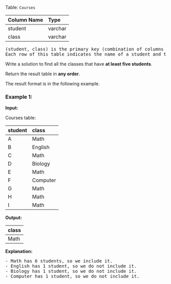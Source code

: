 Table: `Courses`

| Column Name | Type    |
| :---------- | :------ |
| student     | varchar |
| class       | varchar |

<pre>
(student, class) is the primary key (combination of columns with unique values) for this table.
Each row of this table indicates the name of a student and the class in which they are enrolled.
</pre>

Write a solution to find all the classes that have **at least five students**.

Return the result table in **any order**.

The result format is in the following example.

### Example 1:

**Input:**

Courses table:

| student | class    |
| :------ | :------- |
| A       | Math     |
| B       | English  |
| C       | Math     |
| D       | Biology  |
| E       | Math     |
| F       | Computer |
| G       | Math     |
| H       | Math     |
| I       | Math     |

**Output:**

| class |
| :---- |
| Math  |

**Explanation:**

<pre>
- Math has 6 students, so we include it.
- English has 1 student, so we do not include it.
- Biology has 1 student, so we do not include it.
- Computer has 1 student, so we do not include it.
</pre>
